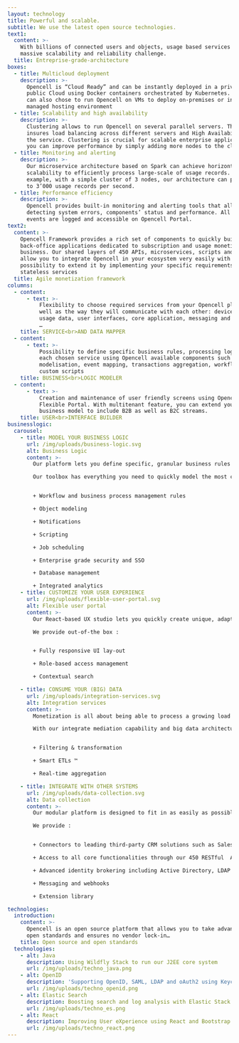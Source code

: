 ```yaml
---
layout: technology
title: Powerful and scalable.
subtitle: We use the latest open source technologies.
text1:
  content: >-
    With billions of connected users and objects, usage based services face a
    massive scalability and reliability challenge.
  title: Entreprise-grade-architecture
boxes:
  - title: Multicloud deployment
    description: >-
      Opencell is “Cloud Ready” and can be instantly deployed in a private or a
      public Cloud using Docker containers orchestrated by Kubernetes. But you
      can also chose to run Opencell on VMs to deploy on-premises or in a
      managed hosting environment
  - title: Scalability and high availability
    description: >-
      Clustering allows to run Opencell on several parallel servers. This
      insures load balancing across different servers and High Availability of
      the service. Clustering is crucial for scalable enterprise applications as
      you can improve performance by simply adding more nodes to the cluster.
  - title: Monitoring and alerting
    description: >-
      Our microservice architecture based on Spark can achieve horizontal
      scalability to efficiently process large-scale of usage records. For
      example, with a simple cluster of 3 nodes, our architecture can process up
      to 3’000 usage records per second.
  - title: Performance efficiency
    description: >-
      Opencell provides built-in monitoring and alerting tools that allow
      detecting system errors, components’ status and performance. All relevant
      events are logged and accessible on Opencell Portal.
text2:
  content: >-
    Opencell Framework provides a rich set of components to quickly build
    back-office applications dedicated to subscription and usage monetization
    business. Our shared layers of 450 APIs, microservices, scripts and jobs,
    allow you to integrate Opencell in your ecosystem very easily with the
    possibility to extend it by implementing your specific requirements using
    stateless services
  title: Agile monetization framework
columns:
  - content:
      - text: >-
          Flexibility to choose required services from your Opencell platform as
          well as the way they will communicate with each other: device/sensor
          usage data, user interfaces, core application, messaging and APIs, SSO
          …
    title: SERVICE<br>AND DATA MAPPER
  - content:
      - text: >-
          Possibility to define specific business rules, processing logic for
          each chosen service using Opencell available components such as object
          modelisation, event mapping, transactions aggregation, workflows and
          custom scripts
    title: BUSINESS<br>LOGIC MODELER
  - content:
      - text: >-
          Creation and maintenance of user friendly screens using Opencell
          Flexible Portal. With multitenant feature, you can extend your
          business model to include B2B as well as B2C streams.
    title: USER<br>INTERFACE BUILDER
businesslogic:
  carousel:
    - title: MODEL YOUR BUSINESS LOGIC
      url: /img/uploads/business-logic.svg
      alt: Business Logic
      content: >-
        Our platform lets you define specific, granular business rules and  processing logic for each service you need to run your business.

        Our toolbox has everything you need to quickly model the most complex business requirements:


        + Workflow and business process management rules

        + Object modeling

        + Notifications

        + Scripting

        + Job scheduling

        + Enterprise grade security and SSO

        + Database management

        + Integrated analytics
    - title: CUSTOMIZE YOUR USER EXPERIENCE
      url: /img/uploads/flexible-user-portal.svg
      alt: Flexible user portal
      content: >-
        Our React-based UX studio lets you quickly create unique, adapted experiences for your internal users, business partners and customers without needing to  integrate third-party apps.

        We provide out-of-the box :


        + Fully responsive UI lay-out

        + Role-based access management

        + Contextual search

    - title: CONSUME YOUR (BIG) DATA
      url: /img/uploads/integration-services.svg
      alt: Integration services
      content: >-
        Monetization is all about being able to process a growing load of data coming from sensors & devices as well as other apps and services.

        With our integrate mediation capability and big data architecture, we provide the tools you need to handle data at scale  including :


        + Filtering & transformation

        + Smart ETLs ™

        + Real-time aggregation

    - title: INTEGRATE WITH OTHER SYSTEMS
      url: /img/uploads/data-collection.svg
      alt: Data collection
      content: >-
        Our modular platform is designed to fit in as easily as possible with the rest of your IT ecosystem including ERP/CRM/eCommerce applications, cloud services, authentication services etc.

        We provide :


        + Connectors to leading third-party CRM solutions such as Salesforce or Dynamics 365.

        + Access to all core functionalities through our 450 RESTful  APIs

        + Advanced identity brokering including Active Directory, LDAP and social logins

        + Messaging and webhooks

        + Extension library

technologies:
  introduction:
    content: >-
      Opencell is an open source platform that allows you to take advantage of
      open standards and ensures no vendor lock-in…
    title: Open source and open standards
  technologies:
    - alt: Java
      description: Using Wildfly Stack to run our J2EE core system
      url: /img/uploads/techno_java.png
    - alt: OpenID
      description: 'Supporting OpenID, SAML, LDAP and oAuth2 using Keycloak'
      url: /img/uploads/techno_openid.png
    - alt: Elastic Search
      description: Boosting search and log analysis with Elastic Stack
      url: /img/uploads/techno_es.png
    - alt: React
      description: Improving User eXperience using React and Bootstrap
      url: /img/uploads/techno_react.png
---
```

